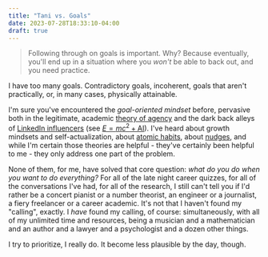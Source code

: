 ```yaml
---
title: "Tani vs. Goals"
date: 2023-07-28T18:33:10-04:00
draft: true
---
```


> Following through on goals is important. Why? Because eventually, you'll end up in a situation where you *won't* be able to back out, and you need practice. 

I have too many goals. Contradictory goals, incoherent, goals that aren't practically, or, in many cases, physically attainable.

I'm sure you've encountered the *goal-oriented mindset* before, pervasive both in the legitimate, academic [theory of agency](https://en.wikipedia.org/wiki/Goal_orientation) and the dark back alleys of [LinkedIn influencers](https://www.linkedin.com/pulse/how-i-built-goal-oriented-mindset-level-up-my-life-tanmay-goel) (see [$E = mc^2 + \text{AI}$](/img/goals/plusai.jpg)).  I've heard about growth mindsets and self-actualization, about [atomic habits](https://jamesclear.com/atomic-habits), about [nudges](https://en.wikipedia.org/wiki/Nudge_(book)), and while I'm certain those theories are helpful - they've certainly been helpful to me - they only address one part of the problem.

None of them, for me, have solved that core question: *what do you do when you want to do everything?* For all of the late night career quizzes, for all of the conversations I've had, for all of the research, I still can't tell you if I'd rather be a concert pianist or a number theorist, an engineer or a journalist, a fiery freelancer or a career academic. It's not that I haven't found my "calling", exactly. I *have* found my calling, of course: simultaneously, with all of my unlimited time and resources, being a musician and a mathematician and an author and a lawyer and a psychologist and a dozen other things.

I try to prioritize, I really do. It become less plausible by the day, though.